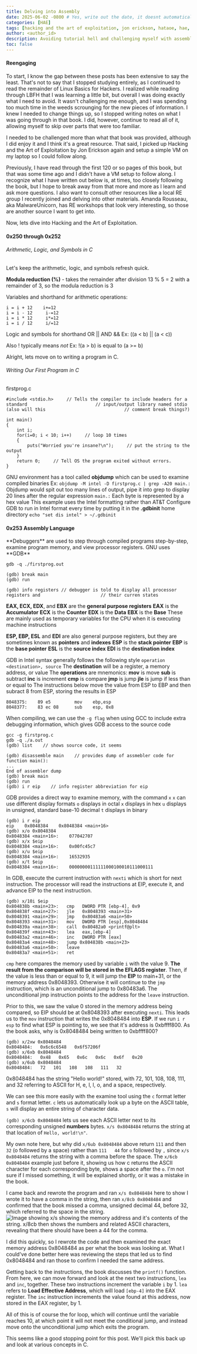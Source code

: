 ```yaml
---
title: Delving into Assembly
date: 2025-06-02 -0800 # Yes, write out the date, it doesnt automatically pick it up. -800 might be whats messing up the date and making it a day earlier so consider removing.
categories: [HAE]
tags: [hacking and the art of exploitation, jon erickson, hataoe, hae, projects, linux, objectives, hacking, assembly, C programming]     # TAG names should always be lowercase
author: <author_id>
description: Avoiding tutorial hell and challenging myself with assembly
toc: false
---
```



<h4>Reengaging</h4>
To start, I know the gap between these posts has been extensive to say the least. That's not to say that I stopped studying entirely, as I continued to read the remainder of Linux Basics for Hackers. I realized while reading through LBFH that I was learning a little bit, but overall I was doing exactly what I need to avoid. It wasn't challenging me enough, and I was spending too much time in the weeds scrounging for the new pieces of information. I knew I needed to change things up, so I stopped writing notes on what I was going through in that book. I did, however, continue to read all of it, allowing myself to skip over parts that were too familiar.

I needed to be challenged more than what that book was provided, although I did enjoy it and I think it's a great resource. That said, I picked up Hacking and the Art of Exploitation by Jon Erickson again and setup a simple VM on my laptop so I could follow along. 

Previously, I have read through the first 120 or so pages of this book, but that was some time ago and I didn't have a VM setup to follow along. I recognize what I have written out below is, at times, too closely following the book, but I hope to break away from that more and more as I learn and ask more questions. I also want to consult other resources like a local RE group I recently joined and delving into other materials. Amanda Rousseau, aka MalwareUnicorn, has RE workshops that look very interesting, so those are another source I want to get into. 

Now, lets dive into Hacking and the Art of Exploitation.

<h4>0x250 through 0x252</h4>
<h6>Arithmetic, Logic, and Symbols in C</h6>
Let's keep the arithmetic, logic, and symbols refresh quick.

**Modula reduction (%)** - takes the remainder after division
	13 % 5 = 2 with a remainder of 3, so the modula reduction is 3

Variables and shorthand for arithmetic operations:
```
i = i + 12    i+=12
i = i - 12     i-=12
i = i * 12     i*=12
i = i / 12     i/=12
```

Logic and symbols for shorthand
OR     ||
AND  &&
Ex: ((a < b) || (a < c)) 

Also ! typically means *not*
Ex: !(a > b) is equal to (a >= b)

Alright, lets move on to writing a program in C.

<h6>Writing Our First Program in C</h6>
firstprog.c

```
#include <stdio.h>     // Tells the compiler to include headers for a standard                          // input/output library named stdio (also will this                              // comment break things?)

int main()
{
	int i;
	for(i=0; i < 10; i++)     // loop 10 times
	{
		puts("Worried you're insane?\n");     // put the string to the output
	}
	return 0;     // Tell OS the program exited without errors.
}
```

GNU environment has a tool called **objdump** which can be used to examine compiled binaries
Ex: `objdump -M intel -D firstprog.c | grep -A20 main.:`
	Objdump would spit out too many lines of output, pipe it into grep to display 20 lines after the regular expression `main.:`
		Each byte is represented by a hex value
	This example uses the Intel formatting rather than AT&T
		Configure GDB to run in Intel format every time by putting it in the **.gdbinit** home directory
			`echo "set dis intel" > ~/.gdbinit`

<h4>0x253 Assembly Language</h4>
**Debuggers** are used to step through compiled programs step-by-step, examine program memory, and view processor registers. GNU uses **GDB**

```
gdb -q ./firstprog.out

(gdb) break main
(gdb) run

(gdb) info registers // debugger is told to display all processor registers and                       // their curren states
```

**EAX, ECX, EDX**, and **EBX** are the **general purpose registers**
**EAX** is the **Accumulator**
**ECX** is the **Counter**
**EDX** is the **Data**
**EBX** is the **Base**
These are mainly used as temporary variables for the CPU when it is executing machine instructions

**ESP, EBP, ESL** and **EDI** are also general purpose registers, but they are sometimes known as **pointers** and **indexes**
**ESP** is the **stack pointer**
**EBP** is the **base pointer**
**ESL** is the **source index**
**EDI** is the **destination index**

GDB in Intel syntax generally follows the following style
`operation <destination>, source`
The **destination** will be a register, a memory address, or value
The **operations** are mnemonics:
	**mov** is move
	**sub** is subtract
	**inc** is increment
	**cmp** is compare
	**jmp** is jump
	**jle** is jump if less than or equal to
The instructions below move the value from ESP to EBP and then subract 8 from ESP, storing the results in ESP
```
8048375:    89 e5         mov    ebp,esp
8048377:    83 ec 08      sub    esp, 0x8
```

When compiling, we can use the `-g flag` when using GCC to include extra debugging information, which gives GDB access to the source code

```
gcc -g firstprog.c
gdb -q ./a.out
(gdb) list    // shows source code, it seems

(gdb) disassemble main    // provides dump of assmebler code for function main():
...
End of assembler dump
(gdb) break main
(gdb) run
(gdb) i r eip    // info register abbreviation for eip

```

GDB provides a direct way to examine memory, with the command `x`
`x` can use different display formats
`o` displays in octal
`x` displays in hex
`u` displays in unsigned, standard base-10 decimal
`t` displays in binary

```
(gdb) i r eip
eip    0x8048384    0x8048384 <main+16>
(gdb) x/o 0x8048384
0x8048384 <main+16>:    077042707
(gdb) x/x $eip
0x8048384 <main+16>:    0x00fc45c7
(gdb) x/u $eip
0x8048384 <main+16>:    16532935
(gdb) x/t $eip
0x8048384 <main+16>:    00000000111111000100010111000111
```

In GDB, execute the current instruction with `nexti` which is short for next instruction. The processor will read the instructions at EIP, execute it, and advance EIP to the next instruction.

```
(gdb) x/10i $eip
0x804838b <main+23>:   cmp   DWORD PTR [ebp-4], 0x9
0x804838f <main+27>:   jle   0x8048393 <main+31>
0x8048391 <main+29>:   jmp   0x80483a6 <main+50>
0x8048393 <main+31>:   mov   DWORD PTR [esp],0x8048484
0x804839a <main+38>:   call  0x80482a0 <printf@plt>
0x804839f <main+43>:   lea   eax,[ebp-4]
0x80483a2 <main+46>:   inc   DWORD PTR [eax]
0x80483a4 <main+48>:   jump 0x804838b <main+23>
0x80483a6 <main+50>:   leave
0x80483a7 <main+51>:   ret
```

`cmp` here compares the memory used by variable `i` with the value 9. **The result from the comparison will be stored in the EFLAGS register**. Then, if the value is less than or equal to 9, it will jump the **EIP** to main+31, or the memory address 0x8048393. Otherwise it will continue to the `jmp` instruction, which is an unconditional jump to 0x80483a6. The unconditional jmp instruction points to the address for the `leave` instruction.

Prior to this, we saw the value 0 stored in the memory address being compared, so EIP should be at 0x8048393 after executing `nexti`. This leads us to the `mov` instruction that writes the 0x8048484 into **ESP**. If we run `i r esp` to find what ESP is pointing to, we see that it's address is 0xbffff800. As the book asks, why is 0x8048484 being written to 0xbffff800?

```
(gdb) x/2xw 0x8048484
0x8048484:   0x6c6c6548   0x6f57206f
(gdb) x/6xb 0x8048484
0x8048484:   0x48   0x65   0x6c   0x6c   0x6f   0x20
(gdb) x/6ub 0x8048484
0x8048484:   72   101   108   108   111   32
```

0x8048484 has the string "Hello world!" stored, with 72, 101, 108, 108, 111, and 32 referring to ASCII for H, e, l, l, o, and a space, respectively. 

We can see this more easily with the examine tool using the `c` format letter and `s` format letter. `c` lets us automatically look up a byte on the ASCII table, `s` will display an entire string of character data. 

`(gdb) x/6cb 0x8048484` lets us see each ASCII letter next to its corresponding unsigned **numbers** bytes. `x/s 0x8048484` returns the string at that location of `Hello, world!\n"`.

My own note here, but why did `x/6ub 0x8048484` above return `111` and then `32` (o followed by a space) rather than `111   44` for `o` followed by `,` since `x/s 0x8048484` returns the string with a comma before the space. The `x/6cb 0x8048484` example just before it, showing us how c returns the ASCII character for each corresponding byte, shows a space after the `o`. I'm not sure if I missed something, it will be explained shortly, or it was a mistake in the book. 

I came back and rewrote the program and ran `x/s 0x8048484` here to show I wrote it to have a comma in the string, then ran `x/8cb 0x8048484` and confirmed that the book missed a comma, unsigned decimal 44, before 32, which referred to the space in the string.
![Image showing x/s showing the memory address and it's contents of the string. x/8cb then shows the numbers and related ASCII characters, revealing that there should have been a 44 for the comma.](https://github.com/jelliedchemicals/jelliedchemicals.github.io/blob/c065a656adca379e442616fa056b90af70d476cb/_posts/Image2.png)
 
I did this quickly, so I rewrote the code and then examined the exact memory address 0x8048484 as per what the book was looking at. What I could've done better here was reviewing the steps that led us to find 0x8048484 and ran those to confirm I needed the same address.
	
Getting back to the instructions, the book discusses the `printf()` function. From here, we can move forward and look at the next two instructions, `lea` and `inc`, together. These two instructions increment the variable `i` by 1. `lea` refers to **Load Effective Address**, which will load `[ebp-4]` into the EAX register. The `inc` instruction increments the value found at this address, now stored in the EAX register, by 1. 

All of this is of course the for loop, which will continue until the variable reaches 10, at which point it will not meet the conditional jump, and instead move onto the unconditional jump which exits the program.

This seems like a good stopping point for this post. We'll pick this back up and look at various concepts in C.
